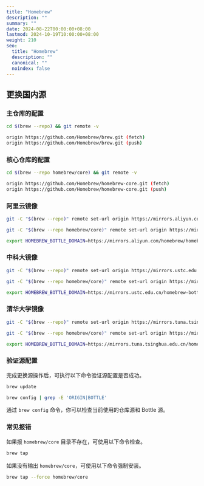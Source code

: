 ```yaml
---
title: "Homebrew"
description: ""
summary: ""
date: 2024-08-22T00:00:00+08:00
lastmod: 2024-10-19T10:00:00+08:00
weight: 210
seo:
  title: "Homebrew"
  description: ""
  canonical: ""
  noindex: false
---
```


## 更换国内源

### 主仓库的配置

```bash {frame="none"}
cd $(brew --repo) && git remote -v
```

```bash {frame="none"}
origin https://github.com/Homebrew/brew.git (fetch)
origin https://github.com/Homebrew/brew.git (push)
```

### 核心仓库的配置

```bash {frame="none"}
cd $(brew --repo homebrew/core) && git remote -v
```

```bash {frame="none"}
origin https://github.com/Homebrew/homebrew-core.git (fetch)
origin https://github.com/Homebrew/homebrew-core.git (push)
```

### 阿里云镜像

```bash {frame="none"}
git -C "$(brew --repo)" remote set-url origin https://mirrors.aliyun.com/homebrew/brew.git
```

```bash {frame="none"}
git -C "$(brew --repo homebrew/core)" remote set-url origin https://mirrors.aliyun.com/homebrew/homebrew-core.git
```

```bash {frame="none"}
export HOMEBREW_BOTTLE_DOMAIN=https://mirrors.aliyun.com/homebrew/homebrew-bottles
```

### 中科大镜像

```bash {frame="none"}
git -C "$(brew --repo)" remote set-url origin https://mirrors.ustc.edu.cn/brew.git
```

```bash {frame="none"}
git -C "$(brew --repo homebrew/core)" remote set-url origin https://mirrors.ustc.edu.cn/homebrew-core.git
```

```bash {frame="none"}
export HOMEBREW_BOTTLE_DOMAIN=https://mirrors.ustc.edu.cn/homebrew-bottles
```

### 清华大学镜像

```bash {frame="none"}
git -C "$(brew --repo)" remote set-url origin https://mirrors.tuna.tsinghua.edu.cn/git/homebrew/brew.git
```

```bash {frame="none"}
git -C "$(brew --repo homebrew/core)" remote set-url origin https://mirrors.tuna.tsinghua.edu.cn/git/homebrew/homebrew-core.git
```

```bash {frame="none"}
export HOMEBREW_BOTTLE_DOMAIN=https://mirrors.tuna.tsinghua.edu.cn/homebrew-bottles
```

### 验证源配置

完成更换源操作后，可执行以下命令验证源配置是否成功。

```bash {frame="none"}
brew update
```

```bash {frame="none"}
brew config | grep -E 'ORIGIN|BOTTLE'
```

通过 `brew config` 命令，你可以检查当前使用的仓库源和 Bottle 源。

### 常见报错

如果报 `homebrew/core` 目录不存在，可使用以下命令检查。

```bash {frame="none"}
brew tap
```

如果没有输出 `homebrew/core`，可使用以下命令强制安装。

```bash {frame="none"}
brew tap --force homebrew/core
```
